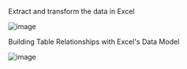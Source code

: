 Extract and transform the data in Excel


![image](https://github.com/user-attachments/assets/a4605907-7501-4c71-be27-d20e7a1c1028)

Building Table Relationships with Excel's Data Model

![image](https://github.com/user-attachments/assets/39665586-1bbe-495a-8ced-71647a1a69ec)

